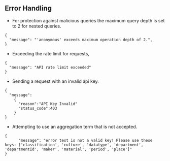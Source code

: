 ## Error Handling
- For protection against malicious queries the maximum query depth is set to 2 for nested queries.
```
{
  "message": "'anonymous' exceeds maximum operation depth of 2.",
}
```
- Exceeding the rate limit for requests,
```
{
  "message": "API rate limit exceeded"
}
```
- Sending a request with an invalid api key.
```
{
  "message":
    {
      "reason":"API Key Invalid"
      "status_code":403
    }
}
```
- Attempting to use an aggregation term that is not accepted.
```
{
      "message": "error test is not a valid key! Please use these keys: ['classification', 'culture', 'datatype', 'department', 'departmentId', 'maker', 'material', 'period', 'place']"
}
```
